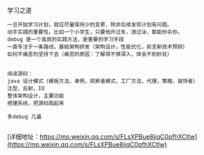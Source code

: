 
学习之道
```
一旦开始学习计划，就应尽量保持少的变更，除非后续发现计划有问题。
动手实践的重要性。比如一个小学生，只要他开过车，游过泳，都能秒杀你。
debug 是一个高效的实践方法，是重要的学习手段
一直专注于一条路线，基础架构研发（架构设计，性能优化，前言新技术预研）
如何不痛苦的坚持下去（痛苦的原因：了解得不够深入，体会不到妙处）


阅读源码：
java 设计模式（模板方法，单例，观察者模式，工厂方法，代理，策略，装饰者）
泛型，反射，IO
整体架构设计，主要功能
搭建系统，把源码跑起来

多debug 几遍


```
[详细地址：https://mp.weixin.qq.com/s/FLsXPBue8jiqC0pfhXCtIw](https://mp.weixin.qq.com/s/FLsXPBue8jiqC0pfhXCtIw)

